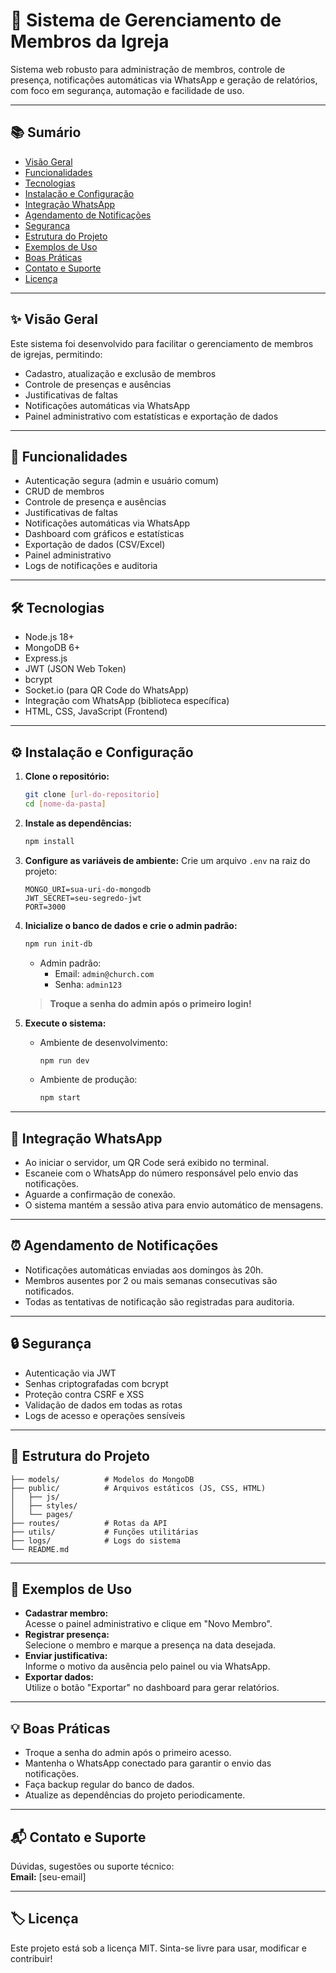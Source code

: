 # 💒 Sistema de Gerenciamento de Membros da Igreja

Sistema web robusto para administração de membros, controle de presença, notificações automáticas via WhatsApp e geração de relatórios, com foco em segurança, automação e facilidade de uso.

---

## 📚 Sumário

- [Visão Geral](#visão-geral)
- [Funcionalidades](#funcionalidades)
- [Tecnologias](#tecnologias)
- [Instalação e Configuração](#instalação-e-configuração)
- [Integração WhatsApp](#integração-whatsapp)
- [Agendamento de Notificações](#agendamento-de-notificações)
- [Segurança](#segurança)
- [Estrutura do Projeto](#estrutura-do-projeto)
- [Exemplos de Uso](#exemplos-de-uso)
- [Boas Práticas](#boas-práticas)
- [Contato e Suporte](#contato-e-suporte)
- [Licença](#licença)

---

## ✨ Visão Geral

Este sistema foi desenvolvido para facilitar o gerenciamento de membros de igrejas, permitindo:
- Cadastro, atualização e exclusão de membros
- Controle de presenças e ausências
- Justificativas de faltas
- Notificações automáticas via WhatsApp
- Painel administrativo com estatísticas e exportação de dados

---

## 🚀 Funcionalidades

- Autenticação segura (admin e usuário comum)
- CRUD de membros
- Controle de presença e ausências
- Justificativas de faltas
- Notificações automáticas via WhatsApp
- Dashboard com gráficos e estatísticas
- Exportação de dados (CSV/Excel)
- Painel administrativo
- Logs de notificações e auditoria

---

## 🛠️ Tecnologias

- Node.js 18+
- MongoDB 6+
- Express.js
- JWT (JSON Web Token)
- bcrypt
- Socket.io (para QR Code do WhatsApp)
- Integração com WhatsApp (biblioteca específica)
- HTML, CSS, JavaScript (Frontend)

---

## ⚙️ Instalação e Configuração

1. **Clone o repositório:**
   ```bash
   git clone [url-do-repositorio]
   cd [nome-da-pasta]
   ```

2. **Instale as dependências:**
   ```bash
   npm install
   ```

3. **Configure as variáveis de ambiente:**
   Crie um arquivo `.env` na raiz do projeto:
   ```env
   MONGO_URI=sua-uri-do-mongodb
   JWT_SECRET=seu-segredo-jwt
   PORT=3000
   ```

4. **Inicialize o banco de dados e crie o admin padrão:**
   ```bash
   npm run init-db
   ```
   - Admin padrão:
     - Email: `admin@church.com`
     - Senha: `admin123`
   > **Troque a senha do admin após o primeiro login!**

5. **Execute o sistema:**
   - Ambiente de desenvolvimento:
     ```bash
     npm run dev
     ```
   - Ambiente de produção:
     ```bash
     npm start
     ```

---

## 📱 Integração WhatsApp

- Ao iniciar o servidor, um QR Code será exibido no terminal.
- Escaneie com o WhatsApp do número responsável pelo envio das notificações.
- Aguarde a confirmação de conexão.
- O sistema mantém a sessão ativa para envio automático de mensagens.

---

## ⏰ Agendamento de Notificações

- Notificações automáticas enviadas aos domingos às 20h.
- Membros ausentes por 2 ou mais semanas consecutivas são notificados.
- Todas as tentativas de notificação são registradas para auditoria.

---

## 🔒 Segurança

- Autenticação via JWT
- Senhas criptografadas com bcrypt
- Proteção contra CSRF e XSS
- Validação de dados em todas as rotas
- Logs de acesso e operações sensíveis

---

## 📁 Estrutura do Projeto

```
├── models/          # Modelos do MongoDB
├── public/          # Arquivos estáticos (JS, CSS, HTML)
│   ├── js/
│   ├── styles/
│   └── pages/
├── routes/          # Rotas da API
├── utils/           # Funções utilitárias
├── logs/            # Logs do sistema
└── README.md
```

---

## 📝 Exemplos de Uso

- **Cadastrar membro:**  
  Acesse o painel administrativo e clique em "Novo Membro".
- **Registrar presença:**  
  Selecione o membro e marque a presença na data desejada.
- **Enviar justificativa:**  
  Informe o motivo da ausência pelo painel ou via WhatsApp.
- **Exportar dados:**  
  Utilize o botão "Exportar" no dashboard para gerar relatórios.

---

## 💡 Boas Práticas

- Troque a senha do admin após o primeiro acesso.
- Mantenha o WhatsApp conectado para garantir o envio das notificações.
- Faça backup regular do banco de dados.
- Atualize as dependências do projeto periodicamente.

---

## 📬 Contato e Suporte

Dúvidas, sugestões ou suporte técnico:  
**Email:** [seu-email]

---

## 🏷️ Licença

Este projeto está sob a licença MIT. Sinta-se livre para usar, modificar e contribuir!
